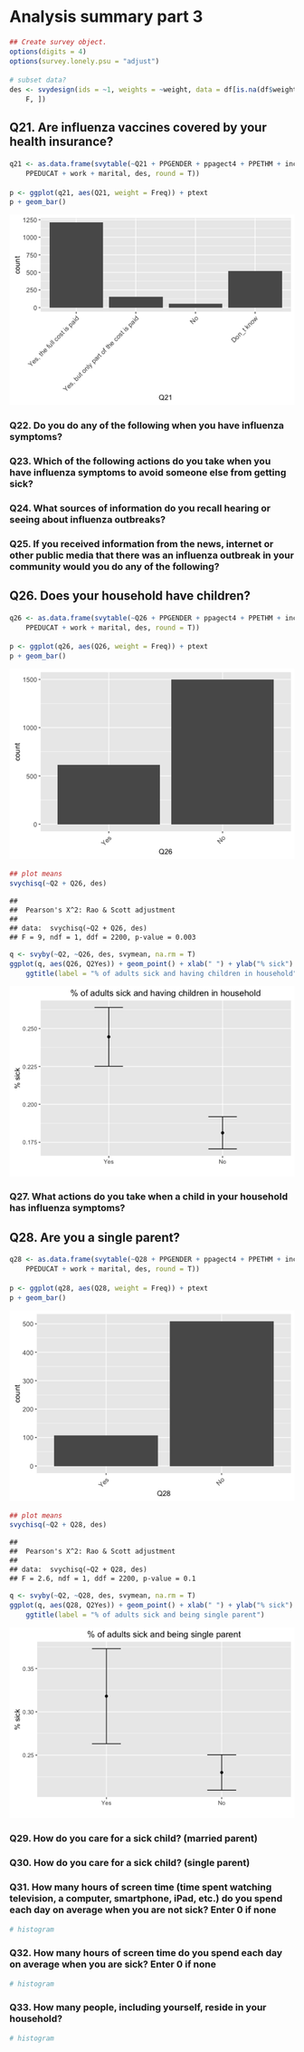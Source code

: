 # Analysis summary part 3








```r
## Create survey object.
options(digits = 4)
options(survey.lonely.psu = "adjust")

# subset data?
des <- svydesign(ids = ~1, weights = ~weight, data = df[is.na(df$weight) == 
    F, ])
```





## Q21. Are influenza vaccines covered by your health insurance?


```r
q21 <- as.data.frame(svytable(~Q21 + PPGENDER + ppagect4 + PPETHM + income + 
    PPEDUCAT + work + marital, des, round = T))

p <- ggplot(q21, aes(Q21, weight = Freq)) + ptext
p + geom_bar()
```

![](summary-pt3_files/figure-html/unnamed-chunk-1-1.png)<!-- -->

### Q22. Do you do any of the following when you have influenza symptoms?


### Q23. Which of the following actions do you take when you have influenza symptoms to avoid someone else from getting sick?


### Q24. What sources of information do you recall hearing or seeing about influenza outbreaks?


### Q25. If you received information from the news, internet or other public media that there was an influenza outbreak in your community would you do any of the following?


## Q26. Does your household have children?


```r
q26 <- as.data.frame(svytable(~Q26 + PPGENDER + ppagect4 + PPETHM + income + 
    PPEDUCAT + work + marital, des, round = T))

p <- ggplot(q26, aes(Q26, weight = Freq)) + ptext
p + geom_bar()
```

![](summary-pt3_files/figure-html/unnamed-chunk-6-1.png)<!-- -->

```r
## plot means
svychisq(~Q2 + Q26, des)
```

```
## 
## 	Pearson's X^2: Rao & Scott adjustment
## 
## data:  svychisq(~Q2 + Q26, des)
## F = 9, ndf = 1, ddf = 2200, p-value = 0.003
```

```r
q <- svyby(~Q2, ~Q26, des, svymean, na.rm = T)
ggplot(q, aes(Q26, Q2Yes)) + geom_point() + xlab(" ") + ylab("% sick") + er + 
    ggtitle(label = "% of adults sick and having children in household")
```

![](summary-pt3_files/figure-html/unnamed-chunk-6-2.png)<!-- -->

### Q27. What actions do you take when a child in your household has influenza symptoms?


## Q28. Are you a single parent?


```r
q28 <- as.data.frame(svytable(~Q28 + PPGENDER + ppagect4 + PPETHM + income + 
    PPEDUCAT + work + marital, des, round = T))

p <- ggplot(q28, aes(Q28, weight = Freq)) + ptext
p + geom_bar()
```

![](summary-pt3_files/figure-html/unnamed-chunk-8-1.png)<!-- -->

```r
## plot means
svychisq(~Q2 + Q28, des)
```

```
## 
## 	Pearson's X^2: Rao & Scott adjustment
## 
## data:  svychisq(~Q2 + Q28, des)
## F = 2.6, ndf = 1, ddf = 2200, p-value = 0.1
```

```r
q <- svyby(~Q2, ~Q28, des, svymean, na.rm = T)
ggplot(q, aes(Q28, Q2Yes)) + geom_point() + xlab(" ") + ylab("% sick") + er + 
    ggtitle(label = "% of adults sick and being single parent")
```

![](summary-pt3_files/figure-html/unnamed-chunk-8-2.png)<!-- -->

### Q29. How do you care for a sick child? (married parent)


### Q30. How do you care for a sick child? (single parent)


### Q31. How many hours of screen time (time spent watching television, a computer, smartphone, iPad, etc.) do you spend each day on average when you are not sick? Enter 0 if none


```r
# histogram
```

### Q32. How many hours of screen time do you spend each day on average when you are sick? Enter 0 if none


```r
# histogram
```

### Q33. How many people, including yourself, reside in your household?


```r
# histogram
```

